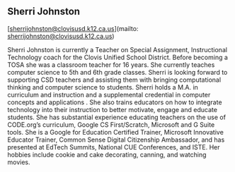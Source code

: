 ## Sherri Johnston

[sherrijohnston@clovisusd.k12.ca.us](mailto: sherrijohnston@clovisusd.k12.ca.us)

Sherri Johnston is currently a Teacher on Special Assignment, Instructional Technology coach for the Clovis Unified School District. Before becoming a TOSA she was a classroom teacher for 16 years. She currently teaches computer science to 5th and 6th grade classes.  Sherri is looking forward to supporting CSD teachers and assisting them with bringing computational thinking and computer science to students.  Sherri holds a M.A. in curriculum and instruction and a supplemental credential in computer concepts and applications .  She also trains educators on how to integrate technology into their instruction to better motivate, engage and educate students. She has substantial experience educating teachers on the use of CODE.org’s curriculum, Google CS First/Scratch, Microsoft and G Suite tools. She is a Google for Education Certified Trainer,  Microsoft Innovative Educator Trainer, Common Sense Digital Citizenship Ambassador, and has presented at EdTech Summits, National CUE Conferences, and ISTE. Her hobbies include cookie and cake decorating, canning, and watching movies.
